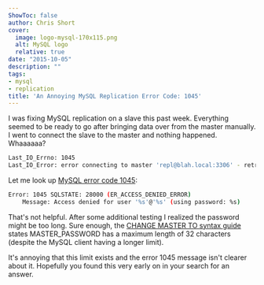 ```yaml
---
ShowToc: false
author: Chris Short
cover:
  image: logo-mysql-170x115.png
  alt: MySQL logo
  relative: true
date: "2015-10-05"
description: ""
tags:
- mysql
- replication
title: 'An Annoying MySQL Replication Error Code: 1045'
---
```


I was fixing MySQL replication on a slave this past week. Everything seemed to be ready to go after bringing data over from the master manually. I went to connect the slave to the master and nothing happened.  Whaaaaaa?

```bash
Last_IO_Errno: 1045
Last_IO_Error: error connecting to master 'repl@blah.local:3306' - retry-time: 60 retries: 86400
```


Let me look up [MySQL error code 1045](https://web.archive.org/web/20161118213427/https://dev.mysql.com/doc/refman/5.6/en/error-messages-server.html#error_er_access_denied_error):

```bash
Error: 1045 SQLSTATE: 28000 (ER_ACCESS_DENIED_ERROR)
    Message: Access denied for user '%s'@'%s' (using password: %s)
```

That's not helpful. After some additional testing I realized the password might be too long. Sure enough, the [CHANGE MASTER TO syntax guide](https://dev.mysql.com/doc/refman/8.0/en/change-master-to.html) states MASTER_PASSWORD has a maximum length of 32 characters (despite the MySQL client having a longer limit).


It's annoying that this limit exists and the error 1045 message isn't clearer about it. Hopefully you found this very early on in your search for an answer.
